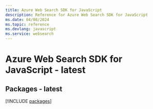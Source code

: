 ```yaml
---
title: Azure Web Search SDK for JavaScript
description: Reference for Azure Web Search SDK for JavaScript
ms.date: 04/08/2024
ms.topic: reference
ms.devlang: javascript
ms.service: websearch
---
```

# Azure Web Search SDK for JavaScript - latest
## Packages - latest
[!INCLUDE [packages](web-search-index.md)]